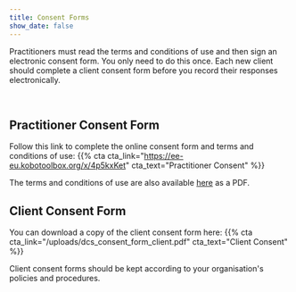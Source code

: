 ```yaml
---
title: Consent Forms
show_date: false
---
```


Practitioners must read the terms and conditions of use and then sign an electronic consent form. You only need to do this once. 
Each new client should complete a client consent form before you record their responses electronically.

<br>


## Practitioner Consent Form

Follow this link to complete the online consent form and terms and conditions of use:
{{% cta cta_link="https://ee-eu.kobotoolbox.org/x/4p5kxKet" cta_text="Practitioner Consent" %}}

The terms and conditions of use are also available [here](/uploads/dcs_terms.pdf) as a PDF.

## Client Consent Form

You can download a copy of the client consent form here:
{{% cta cta_link="/uploads/dcs_consent_form_client.pdf" cta_text="Client Consent" %}}


Client consent forms should be kept according to your organisation's policies and procedures.

